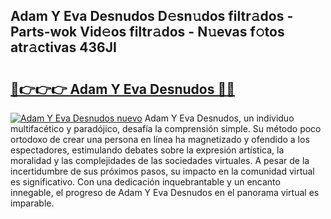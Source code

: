 ## Adam Y Eva Desnudos D𝚎sn𝚞dos filtr𝚊dos - Parts-wok Vid𝚎os filtr𝚊dos - N𝚞evas f𝚘tos atr𝚊ctivas 436JI

# <h2><a href="http://mb683ln.tromn.icu/?c=Adam+Y+Eva+Desnudos">🔗👉👉👉 Adam Y Eva Desnudos 🔗🔗</a></h2>

[![Adam Y Eva Desnudos nuevo](https://i.imgur.com/pEAQMta.gif)](http://mb683ln.tromn.icu/?c=Adam+Y+Eva+Desnudos)
Adam Y Eva Desnudos, un individuo multifacético y paradójico, desafía la comprensión simple. Su método poco ortodoxo de crear una persona en línea ha magnetizado y ofendido a los espectadores, estimulando debates sobre la expresión artística, la moralidad y las complejidades de las sociedades virtuales. A pesar de la incertidumbre de sus próximos pasos, su impacto en la comunidad virtual es significativo. Con una dedicación inquebrantable y un encanto innegable, el progreso de Adam Y Eva Desnudos en el panorama virtual es imparable.
